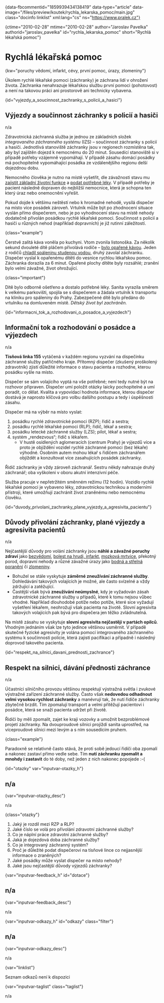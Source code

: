 
{data-fbcommentid="1859939434138419" data-type="article" data-image="/files/preview/koutek/rychla\_lekarska\_pomoc/main.jpg" class="docinfo linklist" xml:lang="cs" ns="https://www.pralek.cz"}

{ctime="2010-02-28" mtime="2010-02-28" author="Jaroslav Pavelka" authorid="jaroslav\_pavelka" id="rychla\_lekarska_pomoc" short="Rychlá lékařská pomoc"}

# Rychlá lékařská pomoc

{kw="poruchy vědomí, infarkt, cévy, první pomoc, úrazy, zlomeniny"}

Úkolem rychlé lékařské pomoci (záchranky) je záchrana lidí v ohrožení života. Záchranka nenahrazuje lékařskou službu první pomoci (pohotovost) a není na takovou práci ani prostorově ani technicky vybavena.

{id="vyjezdy\_a\_soucinnost\_zachranky\_s\_policii\_a_hasici"}

## Výjezdy a součinnost záchranky s policií a hasiči

n/a

Zdravotnická záchranná služba je jednou ze základních složek _integrovaného záchranného systému_ (IZS) – součinnost záchranky s policií a hasiči. Jednotlivá stanoviště záchranky jsou v regionech rozmístěna tak, aby byl zajištěn dojezd k nemocnému do 20 minut. Sousedící stanoviště si v případě potřeby vzájemně vypomáhají. V případě zásahu domácí posádky má pochopitelně vypomáhající posádka ze vzdálenějšího regionu delší dojezdnou dobu.

Nemocného člověka je nutno na místě vyšetřit, dle závažnosti stavu mu [zajistit základní životní funkce][1] a [podat potřebné léky][2]. V případě potřeby je pacient následně dopraven do nejbližší nemocnice, která je schopna ten který úraz nebo onemocnění vyřešit.

Pokud dojde k většímu neštěstí nebo k hromadné nehodě, vysílá dispečer na místo více posádek zároveň. Vrtulník může být po zhodnocení situace vyslán přímo dispečerem, nebo je po vyhodnocení stavu na místě nehody dodatečně přivolán posádkou rychlé lékařské pomoci. Součinnost s policií a hasiči u různých nehod (například dopravních) je již rutinní záležitostí.

{class="example"}

Čerstvě zalitá káva voněla po kuchyni. Vtom zvonila listonoška. Za několik sekund dvouleté dítě pláčem přivolává rodiče – [bylo opařené kávou][3]. Jeden z rodičů [chladil spáleninu studenou vodou][4], druhý zavolal záchranku. Dispečer vyslal k opařenému dítěti do vesnice rychlou lékařskou pomoc. Záchranka dorazila za 6 minut. Opařené plochy dítěte byly rozsáhlé; zranění bylo velmi závažné, život ohrožující.

{class="important"}

Dítě bylo odborně ošetřeno a dostalo potřebné léky. Sanita vyrazila směrem k velkému parkovišti, spojila se s dispečerem a žádala vrtulník k transportu na kliniku pro spáleniny do Prahy. Zabezpečené dítě bylo předáno do vrtulníku na domluveném místě. _Dětský život byl zachráněn._

{id="informacni\_tok\_a\_rozhodovani\_o\_posadce\_a_vyjezdech"}

## Informační tok a rozhodování o posádce a výjezdech

n/a

**Tísňová linka 155** vytáčená v každém regionu vyzvání na dispečinku záchranné služby patřičného kraje. Přítomný dispečer (zkušený proškolený zdravotník) zjistí důležité informace o stavu pacienta a rozhodne, kterou posádku vyšle na místo.

Dispečer se sám volajícího vyptá na vše potřebné; není tedy nutné být na rozhovor připraven. Dispečer umí položit otázky laicky pochopitelné a umí poradit, co dělat. Kvalita a vypovídací hodnota informace, kterou dispečer dostává je naprosto klíčová pro volbu dalšího postupu a tedy i úspěšnosti zásahu.

Dispečer má na výběr na místo vyslat:

  1. posádku rychlé zdravotnické pomoci (RZP); řidič a sestra;
  2. posádku rychlé lékařské pomoci (RLP); řidič, lékař a sestra;
  3. posádku letecké záchranné služby (LZS); pilot, lékař a sestra;
  4. systém „rendezvous“; řidič s lékařem. 
      * V hustě osídlených aglomeracích (centrum Prahy) je výjezdů více a proto je objíždění vozidel rychlé záchranné pomoci (bez lékaře) výhodné. Osobním autem mohou lékař s řidičem záchranářem objíždět a konzultovat více zasahujících posádek záchranky.

Řidič záchranky je vždy zároveň záchranář. Sestru někdy nahrazuje druhý záchranář; oba vyškoleni v oboru akutní intenzivní péče.

Služba pracuje v nepřetržitém směnném režimu (12 hodin). Vozidlo rychlé lékařské pomoci je vybaveno léky, zdravotnickou technikou a moderními přístroji, které umožňují zachránit život zraněnému nebo nemocnému člověku.

{id="duvody\_privolani\_zachranky\_plane\_vyjezdy\_a\_agresivita_pacientu"}

## Důvody přivolání záchranky, plané výjezdy a agresivita pacientů

n/a

Nejčastější důvody pro volání záchranky jsou **náhlé a závažné poruchy zdraví** jako [bezvědomí][5], [bolest na hrudi, infarkt][6], [mozková mrtvice][7], překotný porod, dopravní nehody a různé závažné úrazy jako [bodná a střelná poranění][8] či [zlomeniny][9].

  * Bohužel se stále vyskytuje **záměrné zneužívání záchranné služby**. Dohledávání takových volajících je možné, ale často svízelné a vždy zdržující a zatěžující.
  * Častější však bývá **zneužívání neúmyslné**, kdy je vyžadován zásah zdravotnické záchranné služby u případů, které k tomu nejsou vůbec vhodné. Například dlouhodobé potíže nebo potíže, které sice vyžadují vyšetření lékařem, neohrožují však pacienta na životě. Slovní agresivita takových volajících pak bývá pro dispečera jen těžko zvládnutelná.

Na místě zásahu se vyskytuje **slovní agresivita nejčastěji v partách opilců**. Vhodným jednáním však lze tyto jedince většinou usměrnit. V případě skutečné fyzické agresivity je volána pomocí integrovaného záchranného systému k součinnosti policie, která zajistí pacifikaci a případně i následný doprovod takového pacienta.

{id="respekt\_na\_silnici\_davani\_prednosti_zachrance"}

## Respekt na silnici, dávání přednosti záchrance

n/a

Účastníci silničního provozu většinou respektují výstražná světla i zvukové výstražné zařízení záchranné služby. Často však **nedovedou odhadnout velmi vysokou rychlost záchranky** a manévrují tak, že nutí řidiče záchranky zbytečně brzdit. Tím zpomalují transport a velmi přitěžují pacientovi i posádce, která se snaží pacienta udržet při životě.

Řidiči by měli zpomalit, zajet ke kraji vozovky a umožnit bezproblémové projetí záchranky. Na dvouproudové silnici projíždí sanita uprostřed, na víceproudové silnici mezi levým a s ním sousedícím pruhem.

{class="example"}

Paradoxně se relativně často stává, že proti sobě jedoucí řidiči oba zpomalí a nakonec zastaví přímo vedle sebe. Tím **nutí záchranku zpomalit a mnohdy i zastavit** do té doby, než jeden z nich nakonec popojede :-(

{id="otazky" var="inputvar-otazky_h"}

## n/a

{var="inputvar-otazky_desc"}

n/a

{class="otazky"}

  1. Jaký je rozdíl mezi RZP a RLP?
  2. Jaké číslo se volá pro přivolání zdravotní záchranné služby?
  3. Co je náplní práce zdravotní záchranné služby?
  4. Jaká je dojezdová doba záchranné služby?
  5. Co je integrovaný záchranný systém?
  6. Proč je důležité podat dispečerovi na tísňové lince co nejjasnější informace o zraněných?
  7. Jaké posádky může vyslat dispečer na místo nehody?
  8. Jaké jsou nejčastější důvody výjezdů záchranky?

{var="inputvar-feedback_h" id="dotace"}

## n/a

{var="inputvar-feedback_desc"}

n/a

{var="inputvar-odkazy_h" id="odkazy" class="filter"}

## n/a

{var="inputvar-odkazy_desc"}

n/a

{var="linklist"}

Seznam odkazů není k dispozici

{var="inputvar-taglist" class="taglist"}

n/a

 [1]: resuscitace-ozivovani
 [2]: lekove_formy
 [3]: urazy_deti
 [4]: ochlazeni_spaleniny
 [5]: mdloba_neboli_kolaps
 [6]: srdecni_infarkt
 [7]: iktus
 [8]: bodne_a_strelne_poraneni
 [9]: zlomeniny_kosti

